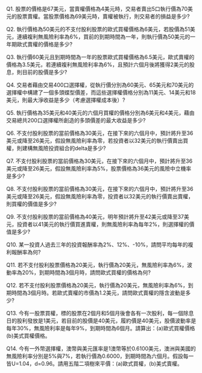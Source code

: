 Q1. 股票的價格是67美元，當賣權價格為4美元時，交易者賣出5口執行價為70美元的股票賣權。當股票價格為69美元時，賣權被執行，則交易者的損益是多少?

Q2. 執行價格為50美元的不支付股利股票的歐式買權價格為6美元，若股價為51美元，連續複利無風險利率為6%，買前的到期時間為一年，則執行價為50美元的一年期歐式賣權的價格是多少?

Q3. 執行價60美元且到期時間為一年的股票歐式買權價格為6.5美元，歐式賣權的價格為3.5美元，若連續複利無風險利率為6%，且預計六個月後將獲得2美元的股息，則目前的股價是多少?

Q4. 交易者藉由交易400口選擇權，從執行價分別為60美元、65美元和70美元的選擇權中構建了一個多頭蝶型價差，而這些選擇權價格分別為11美元、14美元和18美元，則最大淨收益是多少（考慮選擇權成本後）?

Q5. 執行價格為35美元和40美元的六個月買權的價格分別為6美元和4美元，藉由交易總共200口選擇權所創造的多頭價差的最大收益是多少?

Q6. 不支付股利股票的當前價格為30美元，在接下來的六個月中，預計將升至36美元或降至26美元，假設無風險利率為零，若投資者以32美元的執行價賣出買權，則建構無風險投資組合的delta是多少?

Q7. 不支付股利股票的當前價格為30美元，在接下來的六個月中，預計將升至36美元或降至26美元，假設無風險利率為5%，股票價格為36美元的風險中立機率是多少?

Q8. 不支付股利股票的當前價格為30美元，在接下來的六個月中，預計將升至36美元或降至26美元，假設無風險利率為零，投資者以32美元的執行價賣出賣權，則買權的價值是多少?

Q9. 不支付股利股票的當前價格為40美元，明年預計將升至42美元或降至37美元，投資者以41美元的執行價買進賣權，則無風險利率為每年2%，則選擇權的價值是多少?

Q10. 某一投資人過去三年的投資報酬率為2%、12%、-10%，請問平均每年的複利報酬率為何?

Q11. 若不支付股利股票價格為20美元，執行價為20美元，無風險利率為6%，波動率為20%，到期時間為3個月時，請問歐式買權的價格為何?

Q12. 若不支付股利股票價格為20美元，執行價為20美元，無風險利率為6%，到期時間為3個月時。若歐式賣權的市價為1.2美元，請問歐式賣權的隱含波動是多少?

Q13. 今有一股票買權，標的股票在2個月和5個月後會各有一次股利，每一個除息日的股利發放是1美元，若目前的股價是40美元，履約價是40美元，股價波動率是每年30%，無風險利率是每年9%，到期時間為6個月。請算出：(a)歐式買權價格(b)美式買權價格。

Q14. 今有一外幣選擇權，澳幣與美元匯率是1澳幣等於0.6100美元，澳洲與美國的無風險利率分別是5%與7%，若執行價為0.6000，到期時間為六個月。假設每一皆U=1.04，d=0.96。請用五階二項樹來平價：(a)歐式買權，(b)美式賣權。
